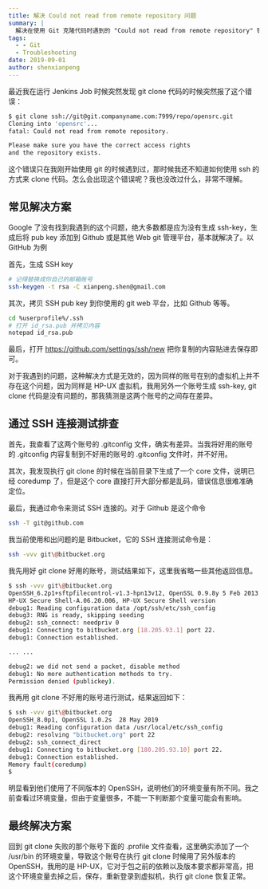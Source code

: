 ```yaml
---
title: 解决 Could not read from remote repository 问题
summary: |
  解决在使用 Git 克隆代码时遇到的 "Could not read from remote repository" 错误，分析原因并提供解决方案。
tags:
  - - Git
  - Troubleshooting
date: 2019-09-01
author: shenxianpeng
---
```


最近我在运行 Jenkins Job 时候突然发现 git clone 代码的时候突然报了这个错误：

```bash
$ git clone ssh://git@git.companyname.com:7999/repo/opensrc.git
Cloning into 'opensrc'...
fatal: Could not read from remote repository.

Please make sure you have the correct access rights
and the repository exists.
```

这个错误只在我刚开始使用 git 的时候遇到过，那时候我还不知道如何使用 ssh 的方式来 clone 代码。怎么会出现这个错误呢？我也没改过什么，非常不理解。

## 常见解决方案



Google 了没有找到我遇到的这个问题，绝大多数都是应为没有生成 ssh-key，生成后将 pub key 添加到 Github 或是其他 Web git 管理平台，基本就解决了。以 GitHub 为例

首先，生成 SSH key

```bash
# 记得替换成你自己的邮箱账号
ssh-keygen -t rsa -C xianpeng.shen@gmail.com
```

其次，拷贝 SSH pub key 到你使用的 git web 平台，比如 Github 等等。

```bash
cd %userprofile%/.ssh
# 打开 id_rsa.pub 并拷贝内容
notepad id_rsa.pub
```

最后，打开 <https://github.com/settings/ssh/new> 把你复制的内容贴进去保存即可。

对于我遇到的问题，这种解决方式是无效的，因为同样的账号在别的虚拟机上并不存在这个问题，因为同样是 HP-UX 虚拟机，我用另外一个账号生成 ssh-key, git clone 代码是没有问题的，那我猜测是这两个账号的之间存在差异。

## 通过 SSH 连接测试排查

首先，我查看了这两个账号的 .gitconfig 文件，确实有差异。当我将好用的账号的 .gitconfig 内容复制到不好用的账号的 .gitconfig 文件时，并不好用。

其次，我发现执行 git clone 的时候在当前目录下生成了一个 core 文件，说明已经 coredump 了，但是这个 core 直接打开大部分都是乱码，错误信息很难准确定位。

最后，我通过命令来测试 SSH 连接的。对于 Github 是这个命令

```bash
ssh -T git@github.com
```

我当前使用和出问题的是 Bitbucket，它的 SSH 连接测试命令是：

```bash
ssh -vvv git\@bitbucket.org
```

我先用好 git clone 好用的账号，测试结果如下，这里我省略一些其他返回信息。

```bash
$ ssh -vvv git\@bitbucket.org
OpenSSH_6.2p1+sftpfilecontrol-v1.3-hpn13v12, OpenSSL 0.9.8y 5 Feb 2013      # OpenSSH 版本不同
HP-UX Secure Shell-A.06.20.006, HP-UX Secure Shell version                  # 原来是调用路径不同
debug1: Reading configuration data /opt/ssh/etc/ssh_config
debug3: RNG is ready, skipping seeding
debug2: ssh_connect: needpriv 0
debug1: Connecting to bitbucket.org [18.205.93.1] port 22.
debug1: Connection established.

... ...

debug2: we did not send a packet, disable method
debug1: No more authentication methods to try.
Permission denied (publickey).
```

我再用 git clone 不好用的账号进行测试，结果返回如下：

```bash
$ ssh -vvv git\@bitbucket.org
OpenSSH_8.0p1, OpenSSL 1.0.2s  28 May 2019                                  # OpenSSH 版本不同
debug1: Reading configuration data /usr/local/etc/ssh_config                # 原来是调用路径不同
debug2: resolving "bitbucket.org" port 22
debug2: ssh_connect_direct
debug1: Connecting to bitbucket.org [180.205.93.10] port 22.
debug1: Connection established.
Memory fault(coredump)
$
```

明显看到他们使用了不同版本的 OpenSSH，说明他们的环境变量有所不同。我之前查看过环境变量，但由于变量很多，不能一下判断那个变量可能会有影响。

## 最终解决方案

回到 git clone 失败的那个账号下面的 .profile 文件查看，这里确实添加了一个 /usr/bin 的环境变量，导致这个账号在执行 git clone 时候用了另外版本的 OpenSSH，我用的是 HP-UX，它对于包之前的依赖以及版本要求都非常高，把这个环境变量去掉之后，保存，重新登录到虚拟机，执行 git clone 恢复正常。
